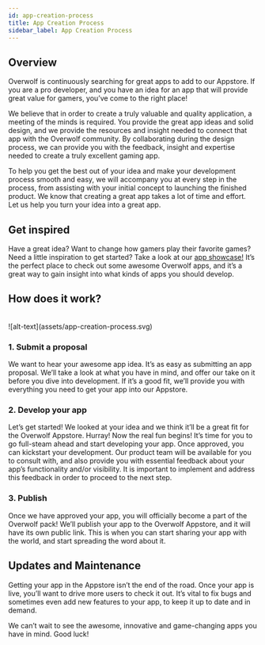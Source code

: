 ```yaml
---
id: app-creation-process
title: App Creation Process
sidebar_label: App Creation Process
---
```


## Overview

Overwolf is continuously searching for great apps to add to our Appstore. If you are a pro developer, and you have an idea for an app that will provide great value for gamers, you’ve come to the right place!

We believe that in order to create a truly valuable and quality application, a meeting of the minds is required. You provide the great app ideas and solid design, and we provide the resources and insight needed to connect that app with the Overwolf community. By collaborating during the design process, we can provide you with the feedback, insight and expertise needed to create a truly excellent gaming app.

To help you get the best out of your idea and make your development process smooth and easy, we will accompany you at every step in the process, from assisting with your initial concept to launching the finished product. We know that creating a great app takes a lot of time and effort. Let us help you turn your idea into a great app.

## Get inspired

Have a great idea? Want to change how gamers play their favorite games? Need a little inspiration to get started? Take a look at our [app showcase!](../topics/what-kind-of-apps-works) It’s the perfect place to check out some awesome Overwolf apps, and it’s a great way to gain insight into what kinds of apps you should develop.

## How does it work?
<br/>
![alt-text](assets/app-creation-process.svg)

### 1. Submit a proposal

We want to hear your awesome app idea. It’s as easy as submitting an app proposal. We’ll take a look at what you have in mind, and offer our take on it before you dive into development. If it’s a good fit, we’ll provide you with everything you need to get your app into our Appstore.

### 2. Develop your app

Let’s get started! We looked at your idea and we think it’ll be a great fit for the Overwolf Appstore. Hurray!
Now the real fun begins! It’s time for you to go full-steam ahead and start developing your app. Once approved, you can kickstart your development. Our product team will be available for you to consult with, and also provide you with essential feedback about your app’s functionality and/or visibility. It is important to implement and address this feedback in order to proceed to the next step.

### 3. Publish

Once we have approved your app, you will officially become a part of the Overwolf pack! We’ll publish your app to the Overwolf Appstore, and it will have its own public link. This is when you can start sharing your app with the world, and start spreading the word about it.

## Updates and Maintenance

Getting your app in the Appstore isn’t the end of the road. Once your app is live, you’ll want to drive more users to check it out. It’s vital to fix bugs and sometimes even add new features to your app, to keep it up to date and in demand.

We can’t wait to see the awesome, innovative and game-changing apps you have in mind. Good luck!

